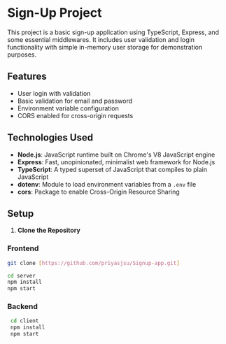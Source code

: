 # Sign-Up Project

This project is a basic sign-up application using TypeScript, Express, and some essential middlewares. It includes user validation and login functionality with simple in-memory user storage for demonstration purposes.

## Features

- User login with validation
- Basic validation for email and password
- Environment variable configuration
- CORS enabled for cross-origin requests

## Technologies Used

- **Node.js**: JavaScript runtime built on Chrome's V8 JavaScript engine
- **Express**: Fast, unopinionated, minimalist web framework for Node.js
- **TypeScript**: A typed superset of JavaScript that compiles to plain JavaScript
- **dotenv**: Module to load environment variables from a `.env` file
- **cors**: Package to enable Cross-Origin Resource Sharing

## Setup

1. **Clone the Repository**
### Frontend
   ```bash
   git clone [https://github.com/priyasjsu/Signup-app.git]
   
   cd server
   npm install
   npm start
```
### Backend
  ```bash
   cd client
   npm install
   npm start

